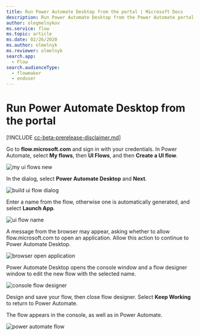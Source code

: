 ```yaml
---
title: Run Power Automate Desktop from the portal | Microsoft Docs
description: Run Power Automate Desktop from the Power Automate portal
author: olegmelnykov
ms.service: flow
ms.topic: article
ms.date: 02/26/2020
ms.author: olmelnyk
ms.reviewer: olmelnyk
search.app: 
  - Flow
search.audienceType: 
  - flowmaker
  - enduser
---
```


# Run Power Automate Desktop from the portal

[!INCLUDE [cc-beta-prerelease-disclaimer.md](../../includes/cc-beta-prerelease-disclaimer.md)]

Go to **flow.microsoft.com** and sign in with your credentials. In Power Automate, select **My flows**, then **UI Flows**, and then **Create a UI flow**.

![my ui flows new](\media\run-pad-portal\my-ui-flows-new.png)

In the dialog, select **Power Automate Desktop** and **Next**.

![build ui flow dialog](\media\run-pad-portal\build-ui-flow-dialog.png)

Enter a name from the flow, otherwise one is automatically generated, and select **Launch App**.

![ui flow name](\media\run-pad-portal\ui-flow-name.png)

A message from the browser may appear, asking whether to allow flow.microsoft.com to open an application. Allow this action to continue to Power Automate Desktop.

![browser open application](\media\run-pad-portal\browser-open-application.png)

Power Automate Desktop opens the console window and a flow designer window to edit the new flow with the selected name.

![console flow designer](\media\run-pad-portal\console-flow-designer.png)

Design and save your flow, then close flow designer. Select **Keep Working** to return to Power Automate.

The flow appears in the console, as well as in Power Automate.

![power automate flow](\media\run-pad-portal\power-automate-flow.png)